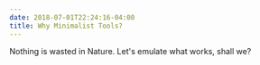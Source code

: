 ```yaml
---
date: 2018-07-01T22:24:16-04:00
title: Why Minimalist Tools?
---
```



Nothing is wasted in Nature. Let's emulate what works, shall we?
